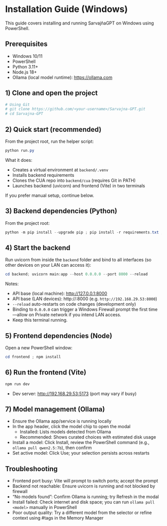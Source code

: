 # Installation Guide (Windows)

This guide covers installing and running SarvajñaGPT on Windows using PowerShell.

## Prerequisites

- Windows 10/11
- PowerShell
- Python 3.11+
- Node.js 18+
- Ollama (local model runtime): https://ollama.com

## 1) Clone and open the project

```powershell
# Using Git
# git clone https://github.com/<your-username>/Sarvajna-GPT.git
# cd Sarvajna-GPT
```

## 2) Quick start (recommended)

From the project root, run the helper script:

```powershell
python run.py
```

What it does:
- Creates a virtual environment at `backend/.venv`
- Installs backend requirements
- Clones the CUA repo into `backend/cua` (requires Git in PATH)
- Launches backend (uvicorn) and frontend (Vite) in two terminals

If you prefer manual setup, continue below.

## 3) Backend dependencies (Python)

From the project root:

```powershell
python -m pip install --upgrade pip ; pip install -r requirements.txt ; pip install -r backend/requirements.txt
```

## 4) Start the backend

Run uvicorn from inside the `backend` folder and bind to all interfaces (so other devices on your LAN can access it):

```powershell
cd backend; uvicorn main:app --host 0.0.0.0 --port 8000 --reload
```

Notes:
- API base (local machine): http://127.0.0.1:8000
- API base (LAN devices): http://<your-LAN-IP>:8000  (e.g. `http://192.168.29.53:8000`)
- `--reload` auto-restarts on code changes (development only)
- Binding to `0.0.0.0` can trigger a Windows Firewall prompt the first time—allow on Private network if you intend LAN access.
- Keep this terminal running.

## 5) Frontend dependencies (Node)

Open a new PowerShell window:

```powershell
cd frontend ; npm install
```

## 6) Run the frontend (Vite)

```powershell
npm run dev
```

- Dev server: http://192.168.29.53:5173 (port may vary if busy)

## 7) Model management (Ollama)

- Ensure the Ollama app/service is running locally
- In the app header, click the model chip to open the modal
  - Installed: Lists models detected from Ollama
  - Recommended: Shows curated choices with estimated disk usage
- Install a model: Click Install, review the PowerShell command (e.g., `ollama pull qwen2.5:7b`), then confirm
- Set active model: Click Use; your selection persists across restarts

## Troubleshooting

- Frontend port busy: Vite will prompt to switch ports; accept the prompt
- Backend not reachable: Ensure uvicorn is running and not blocked by firewall
- “No models found”: Confirm Ollama is running; try Refresh in the modal
- Install failed: Check internet and disk space; you can run `ollama pull <model>` manually in PowerShell
- Poor output quality: Try a different model from the selector or refine context using #tags in the Memory Manager
